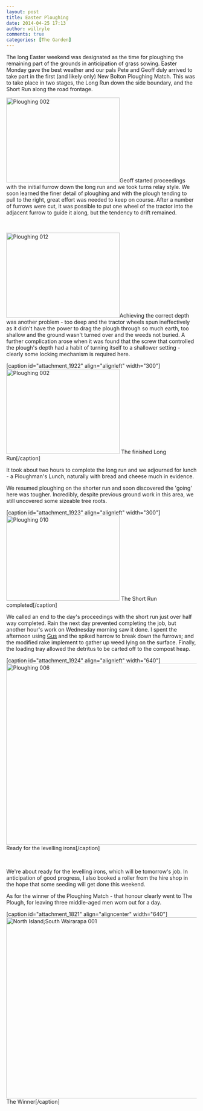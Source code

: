 ```yaml
---
layout: post
title: Easter Ploughing
date: 2014-04-25 17:13
author: willryle
comments: true
categories: [The Garden]
---
```

The long Easter weekend was designated as the time for ploughing the remaining part of the grounds in anticipation of grass sowing. Easter Monday gave the best weather and our pals Pete and Geoff duly arrived to take part in the first (and likely only) New Bolton Ploughing Match. This was to take place in two stages, the Long Run down the side boundary, and the Short Run along the road frontage.

<!--more-->

<a href="http://willryle.files.wordpress.com/2014/04/ploughing-002.jpg"><img class="alignleft size-medium wp-image-1920" src="http://willryle.files.wordpress.com/2014/04/ploughing-002.jpg?w=300" alt="Ploughing 002" width="300" height="225" /></a>Geoff started proceedings with the initial furrow down the long run and we took turns relay style. We soon learned the finer detail of ploughing and with the plough tending to pull to the right, great effort was needed to keep on course. After a number of furrows were cut, it was possible to put one wheel of the tractor into the adjacent furrow to guide it along, but the tendency to drift remained.

&nbsp;

<a href="http://willryle.files.wordpress.com/2014/04/ploughing-012.jpg"><img class="alignleft size-medium wp-image-1921" src="http://willryle.files.wordpress.com/2014/04/ploughing-012.jpg?w=300" alt="Ploughing 012" width="300" height="225" /></a>Achieving the correct depth was another problem - too deep and the tractor wheels spun ineffectively as it didn't have the power to drag the plough through so much earth, too shallow and the ground wasn't turned over and the weeds not buried. A further complication arose when it was found that the screw that controlled the plough's depth had a habit of turning itself to a shallower setting - clearly some locking mechanism is required here.

[caption id="attachment_1922" align="alignleft" width="300"]<a href="http://willryle.files.wordpress.com/2014/04/ploughing-0021.jpg"><img class="wp-image-1922 size-medium" src="http://willryle.files.wordpress.com/2014/04/ploughing-0021.jpg?w=300" alt="Ploughing 002" width="300" height="225" /></a> The finished Long Run[/caption]

It took about two hours to complete the long run and we adjourned for lunch - a Ploughman's Lunch, naturally with bread and cheese much in evidence.

We resumed ploughing on the shorter run and soon discovered the 'going' here was tougher. Incredibly, despite previous ground work in this area, we still uncovered some sizeable tree roots.

[caption id="attachment_1923" align="alignleft" width="300"]<a href="http://willryle.files.wordpress.com/2014/04/ploughing-010.jpg"><img class="wp-image-1923 size-medium" src="http://willryle.files.wordpress.com/2014/04/ploughing-010.jpg?w=300" alt="Ploughing 010" width="300" height="225" /></a> The Short Run completed[/caption]

We called an end to the day's proceedings with the short run just over half way completed. Rain the next day prevented completing the job, but another hour's work on Wednesday morning saw it done. I spent the afternoon using <a title="Gaining Traction" href="http://willryle.wordpress.com/2013/04/21/gaining-traction/">Gus</a> and the spiked harrow to break down the furrows; and the modified rake implement to gather up weed lying on the surface. Finally, the loading tray allowed the detritus to be carted off to the compost heap.

[caption id="attachment_1924" align="alignleft" width="640"]<a href="http://willryle.files.wordpress.com/2014/04/ploughing-006.jpg"><img class="wp-image-1924 size-large" src="http://willryle.files.wordpress.com/2014/04/ploughing-006.jpg?w=640" alt="Ploughing 006" width="640" height="480" /></a> Ready for the levelling irons[/caption]

&nbsp;

We're about ready for the levelling irons, which will be tomorrow's job. In anticipation of good progress, I also booked a roller from the hire shop in the hope that some seeding will get done this weekend.

As for the winner of the Ploughing Match - that honour clearly went to The Plough, for leaving three middle-aged men worn out for a day.

[caption id="attachment_1821" align="aligncenter" width="640"]<a href="http://willryle.files.wordpress.com/2014/02/north-islandsouth-wairarapa-001.jpg"><img class="wp-image-1821 size-large" src="http://willryle.files.wordpress.com/2014/02/north-islandsouth-wairarapa-001.jpg?w=640" alt="North Island;South Wairarapa 001" width="640" height="480" /></a> The Winner[/caption]
